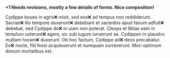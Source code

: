 **+1 Needs revisions, mostly a few details of forms.  Nice composition!**

Cydippe boues in agris❌ misit, sed eos❌ ad tempus non reddiderunt. Sacrae❌ illo tempore duxerunt❌ debebant et sacerdos apud fanum adfuit❌ debebat, sed Cydippe do❌ in uiam non poterat. Cleops et Bitias eam in templum uolerunt❌ agere, sic sub iugum iunxerunt se. Cydippen in plaustro multam horam❌ duxerunt. Ob hoc factum, Cydippe ad❌ deos precabatur. Eo❌ nocte, filii fessi acquieuerunt et numquam surrexerunt. Mori optimum donum mortalibus est.
